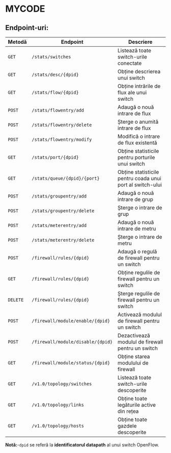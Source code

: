 # MYCODE
## Endpoint-uri:
| Metodă | Endpoint | Descriere |
|--------|---------|-------------|
| `GET`  | `/stats/switches` | Listează toate switch-urile conectate |
| `GET`  | `/stats/desc/{dpid}` | Obține descrierea unui switch |
| `GET`  | `/stats/flow/{dpid}` | Obține intrările de flux ale unui switch |
| `POST` | `/stats/flowentry/add` | Adaugă o nouă intrare de flux |
| `POST` | `/stats/flowentry/delete` | Șterge o anumită intrare de flux |
| `POST` | `/stats/flowentry/modify` | Modifică o intrare de flux existentă |
| `GET`  | `/stats/port/{dpid}` | Obține statisticile pentru porturile unui switch |
| `GET`  | `/stats/queue/{dpid}/{port}` | Obține statisticile pentru coada unui port al switch-ului |
| `POST` | `/stats/groupentry/add` | Adaugă o nouă intrare de grup |
| `POST` | `/stats/groupentry/delete` | Șterge o intrare de grup |
| `POST` | `/stats/meterentry/add` | Adaugă o nouă intrare de metru |
| `POST` | `/stats/meterentry/delete` | Șterge o intrare de metru |
| `POST` | `/firewall/rules/{dpid}` | Adaugă o regulă de firewall pentru un switch |
| `GET`  | `/firewall/rules/{dpid}` | Obține regulile de firewall pentru un switch |
| `DELETE` | `/firewall/rules/{dpid}` | Șterge regulile de firewall pentru un switch |
| `POST` | `/firewall/module/enable/{dpid}` | Activează modulul de firewall pentru un switch |
| `POST` | `/firewall/module/disable/{dpid}` | Dezactivează modulul de firewall pentru un switch |
| `GET`  | `/firewall/module/status/{dpid}` | Obține starea modulului de firewall |
| `GET`  | `/v1.0/topology/switches` | Listează toate switch-urile descoperite |
| `GET`  | `/v1.0/topology/links` | Obține toate legăturile active din rețea |
| `GET`  | `/v1.0/topology/hosts` | Obține toate gazdele descoperite |

**Notă:**-`dpid` se referă la **identificatorul datapath** al unui switch OpenFlow.





